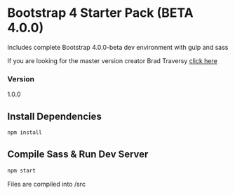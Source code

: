 # Bootstrap 4 Starter Pack (BETA 4.0.0)

Includes complete Bootstrap 4.0.0-beta dev environment with gulp and sass

If you are looking for the master version creator Brad Traversy [click here](https://github.com/bradtraversy/bs4starter)

### Version

1.0.0

## Install Dependencies

```bash
npm install 
```

## Compile Sass & Run Dev Server

```bash
npm start
```

Files are compiled into /src